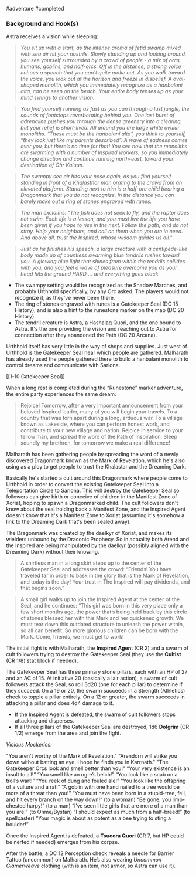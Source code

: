  #adventure #completed 

### Background and Hook(s)

Astra receives a vision while sleeping:

> *You sit up with a start, as the intense aroma of fetid swamp mixed with sea air hit your nostrils. Slowly standing up and looking around, you see yourself surrounded by a crowd of people - a mix of orcs, humans, goblins, and half-orcs. Off in the distance, a strong voice echoes a speech that you can't quite make out. As you walk toward the voice, you look out at the horizon and freeze in disbelief. A oval-shaped monolith, which you immediately recognize as a hanbalani alta, can be seen on the beach. Your entire body tenses up as your mind swings to another vision.*

> *You find yourself running as fast as you can through a lust jungle, the sounds of footsteps reverberating behind you. One last burst of adrenaline pushes you through the dense greenery into a clearing, but your relief is short-lived. All around you are large white ovular monoliths. “These must be the hanbalani alta”, you think to yourself, “they look just like my parents described”. A wave of sadness comes over you, but there’s no time for that! You see now that the monoliths are swarming with a number of Inspired workers, so you immediately change direction and continue running north-east, toward your destination of Ohr Kaluun.*

> *The swampy sea air hits your nose again, as you find yourself standing in front of a Khalasthar man orating to the crowd from an elevated platform. Standing next to him is a half-orc child bearing a Dragonmark that you do not recognize. In the distance you can barely make out a ring of stones engraved with runes.*

> *The man exclaims: "The fish does not seek to fly, and the raptor does not swim. Each life is a lesson, and you must live the life you have been given if you hope to rise in the next. Follow the path, and do not stray. Help your neighbors, and call on them when you are in need. And above all, trust the Inspired, whose wisdom guides us all."*

> *Just as he finishes his speech, a large creature with a centipede-like body made up of countless swarming blue tendrils rushes toward you. A glowing blue light that shines from within the tendrils collides with you, and you feel a wave of pleasure overcome you as your head hits the ground HARD … and everything goes black.*

- The swampy setting would be recognized as the Shadow Marches, and probably Urthhold specifically, by any Orc asked. The players would not recognize it, as they've never been there.
- The ring of stones engraved with runes is a Gatekeeper Seal (DC 15 History), and is also a hint to the runestone marker on the map (DC 20 History).
- The tendril creature is Astra, a Hashalaq Quori, and the one bound to Astra. It's the one providing the vision and reaching out to Astra for connection after they abandoned the Path (DC 20 Arcana).

Urthhold itself has very little in the way of shops and supplies. Just west of Urthhold is the Gatekeeper Seal near which people are gathered. Malharath has already used the people gathered there to build a hanbalani monolith to control dreams and communicate with Sarlona.

[[1-10  Gatekeeper Seal]]

When a long rest is completed during the “Runestone” marker adventure, the entire party experiences the same dream:

> Rejoice! Tomorrow, after a very important announcement from your beloved Inspired leader, many of you will begin your travels. To a country that was torn apart during a long, arduous war. To a village known as Lakeside, where you can perform honest work, and contribute to your new village and nation. Rejoice in service to your fellow man, and spread the word of the Path of Inspiration. Sleep soundly my brethren, for tomorrow we make a real difference!

Malharath has been gathering people by spreading the word of a newly discovered Dragonmark known as the Mark of Revelation, which he's also using as a ploy to get people to trust the Khalastar and the Dreaming Dark.

Basically he's started a cult around this Dragonmark where people come to Urthhold in order to convert the existing Gatekeeper Seal into a Teleportation Circle to Sarlona. This will destroy the Gatekeeper Seal so followers can give birth or conceive of children in the Manifest Zone of Xoriat, hoping to spawn a Dragonmarked child. The cult followers don't know about the seal holding back a Manifest Zone, and the Inspired Agent doesn't know that it's a Manifest Zone to Xoriat (assuming it's somehow a link to the Dreaming Dark that's been sealed away).

The Dragonmark was created by the daelkyr of Xoriat, and makes its wielders unbound by the Draconic Prophecy. So in actuality both Arend and the Inspired are being manipulated by the daelkyr (possibly aligned with the Dreaming Dark) without their knowing.

> A shirtless man in a long skirt steps up to the center of the Gatekeeper Seal and addresses the crowd: “Friends! You have traveled far in order to bask in the glory that is the Mark of Revelation, and today is the day! Your trust in The Inspired will pay dividends, and that begins soon.”

> A small girl walks up to join the Inspired Agent at the center of the Seal, and he continues: “This girl was born in this very place only a few short months ago, the power that’s being held back by this circle of stones blessed her with this Mark and her quickened growth. We must tear down this outdated structure to unleash the power within, so all can benefit. So more glorious children can be born with the Mark. Come, friends, we must get to work!

The initial fight is with Malharath, the **Inspired Agen**t (CR 2) and a swarm of cult followers trying to destroy the Gatekeeper Seal (they use the **Cultist** (CR 1/8) stat block if needed).

The Gatekeeper Seal has three primary stone pillars, each with an HP of 27 and an AC of 15. At initiative 20 (basically a lair action), a swarm of cult followers attack the Seal, so roll 3d20 (one for each pillar) to determine if they succeed. On a 19 or 20, the swarm succeeds in a Strength (Athletics) check to topple a pillar entirely. On a 12 or greater, the swarm succeeds in attacking a pillar and does 4d4 damage to it.

- If the Inspired Agent is defeated, the swarm of cult followers stops attacking and disperses.
- If all three pillars of the Gatekeeper Seal are destroyed, 1d6 **Dolgrim** (CR 1/2) emerge from the area and join the fight.

*Vicious Mockeries:*

"You aren't worthy of the Mark of Revelation."
"Arendorn will strike you down without batting an eye. I hope he finds you in Karrnath."
"The Gatekeeper Orcs look and smell better than you!"
“Your very existence is an insult to all!”
“You smell like an ogre’s belch!”
“You look like a scab on a troll’s wart!”
“You reek of dung and fouled ale!”
“You look like the offspring of a vulture and a rat!”
“A goblin with one hand nailed to a tree would be more of a threat than you!”
“You must have been born in a stupid-tree, fell, and hit every branch on the way down!”
(to a woman) “Be gone, you limp-chested harpy!”
(to a man) “I’ve seen little girls that are more of a man than you are!”
(to Onme/Bystan) “I should expect as much from a half-breed!”
(to spellcaster) “Your magic is about as potent as a bee trying to sting a boulder!”

Once the Inspired Agent is defeated, a **Tsucora Quori** (CR 7, but HP could be nerfed if needed) emerges from his corpse.

After the battle, a DC 12 Perception check reveals a needle for Barrier Tattoo (uncommon) on Malharath. He’s also wearing *Uncommon Glamerweave* clothing (with is an item, not armor, so Astra can use it).
